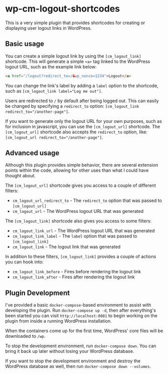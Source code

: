 # wp-cm-logout-shortcodes
This is a very simple plugin that provides shortcodes for creating or displaying user logout links in WordPress.

## Basic usage
You can create a simple logout link by using the `[cm_logout_link]` shortcode. This will generate a simple `<a>` tag
linked to the WordPress logout URL, such as the example link below:

```html
<a href="/logout?redirect_to=/&wp_nonce=1234">Logout</a>
```

You can change the link's label by adding a `label` option to the shortcode, such as `[cm_logout_link label="Log me out"]`.

Users are redirected to `/` by default after being logged out. This can easily be changed by specifying a `redirect_to`
option: `[cm_logout_link redirect_to="/another-page"]`.

If you want to generate only the logout URL for your own purposes, such as for inclusion in javascript, you can use the
`[cm_logout_url]` shortcode. The `[cm_logout_url]` shortcode also accepts the `redirect_to` option, like:
`[cm_logout_url redirect_to="/another-page"]`.

## Advanced usage
Although this plugin provides simple behavior, there are several extension points within the code, allowing for other
uses than what I could have thought about.

The `[cm_logout_url]` shortcode gives you access to a couple of different filters:
- `cm_logout_url_redirect_to` - The `redirect_to` option that was passed to `[cm_logout_url]`
- `cm_logout_url` - The WordPress logout URL that was generated

The `[cm_logout_link]` shortcode also gives you access to some filters:
- `cm_logout_link_url` - The WordPress logout URL that was generated
- `cm_logout_link_label` - The `label` option that was passed to `[cm_logout_link]`
- `cm_logout_link` - The logout link that was generated

In addition to these filters, `[cm_logout_link]` provides a couple of actions you can hook into:
- `cm_logout_link_before` - Fires before rendering the logout link
- `cm_logout_link_after` - Fires after rendering the logout link

## Plugin Development
I've provided a basic `docker-compose`-based environment to assist with developing the plugin. Run
`docker-compose up -d`, then after everything's been started you can visit `http://localhost:8081` to begin working on
the plugin from inside a running WordPress installation.

When the containers come up for the first time, WordPress' core files will be downloaded to `/wp`.

To stop the development environment, run `docker-compose down`. You can bring it back up later without losing your
WordPress database.

If you want to stop the development environment and destroy the WordPress database as well, then run
`docker-compose down --volumes`.
